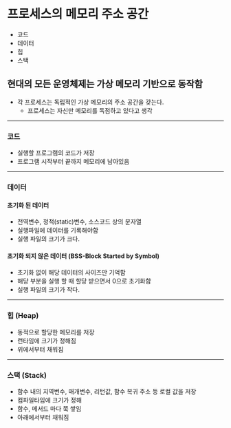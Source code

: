 # 프로세스의 메모리 주소 공간

- 코드
- 데이터
- 힙
- 스택

 ## 현대의 모든 운영체제는 가상 메모리 기반으로 동작함
* 각 프로세스는 독립적인 가상 메모리의 주소 공간을 갖는다.
  * 프로세스는 자신만 메모리를 독점하고 있다고 생각

---

### 코드
* 실행할 프로그램의 코드가 저장
* 프로그램 시작부터 끝까지 메모리에 남아있음

---

### 데이터

#### 초기화 된 데이터
* 전역변수, 정적(static)변수, 소스코드 상의 문자열
* 실행파일에 데이터를 기록해야함
* 실행 파일의 크기가 크다.
#### 초기화 되지 않은 데이터 (BSS-Block Started by Symbol)
* 초기화 없이 해당 데이터의 사이즈만 기억함
* 해당 부분을 실행 할 때 할당 받으면서 0으로 초기화함
* 실행 파일의 크기가 작다.
---

### 힙 (Heap)
* 동적으로 할당한 메모리를 저장
* 런타임에 크기가 정해짐
* 위에서부터 채워짐

---

### 스택 (Stack)
* 함수 내의 지역변수, 매개변수, 리턴값, 함수 복귀 주소 등 로컬 값을 저장
* 컴파일타임에 크기가 정해 
* 함수, 메서드 마다 쭉 쌓임
* 아래에서부터 채워짐
